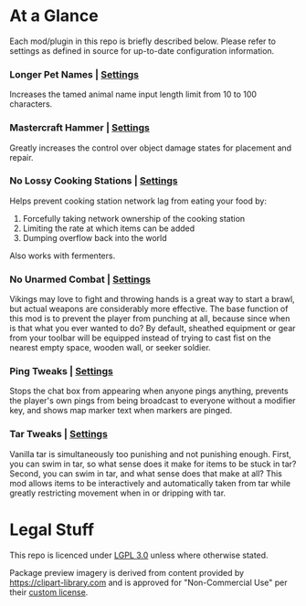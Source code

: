 # At a Glance

Each mod/plugin in this repo is briefly described below. Please refer to settings as defined in source for up-to-date configuration information.

### Longer Pet Names | [Settings](LongerPetNames/LongerPetNames.cs)

Increases the tamed animal name input length limit from 10 to 100 characters.

### Mastercraft Hammer | [Settings](MastercraftHammer/MastercraftHammer.cs)

Greatly increases the control over object damage states for placement and repair.

### No Lossy Cooking Stations | [Settings](NoLossyCookingStations/NoLossyCookingStations.cs)

Helps prevent cooking station network lag from eating your food by:
1. Forcefully taking network ownership of the cooking station
2. Limiting the rate at which items can be added
3. Dumping overflow back into the world

Also works with fermenters.

### No Unarmed Combat | [Settings](NoUnarmedCombat/NoUnarmedCombat.cs)

Vikings may love to fight and throwing hands is a great way to start a brawl, but actual weapons are considerably more effective. The base function of this mod is to prevent the player from punching at all, because since when is that what you ever wanted to do? By default, sheathed equipment or gear from your toolbar will be equipped instead of trying to cast fist on the nearest empty space, wooden wall, or seeker soldier.

### Ping Tweaks | [Settings](PingTweaks/PingTweaks.cs)

Stops the chat box from appearing when anyone pings anything, prevents the player's own pings from being broadcast to everyone without a modifier key, and shows map marker text when markers are pinged.

### Tar Tweaks | [Settings](TarTweaks/TarTweaks.cs)

Vanilla tar is simultaneously too punishing and not punishing enough. First, you can swim in tar, so what sense does it make for items to be stuck in tar? Second, you can swim in tar, and what sense does that make at all? This mod allows items to be interactively and automatically taken from tar while greatly restricting movement when in or dripping with tar.

# Legal Stuff

This repo is licenced under [LGPL 3.0](LICENCE.md) unless where otherwise stated.

Package preview imagery is derived from content provided by https://clipart-library.com and is approved for "Non-Commercial Use" per their [custom license](http://clipart-library.com/terms.html).
